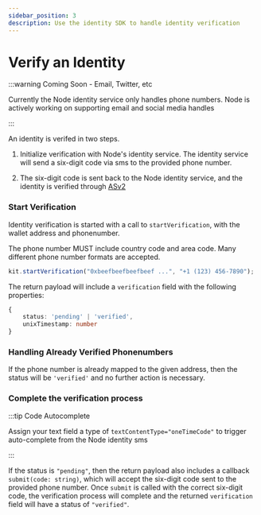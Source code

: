 ```yaml
---
sidebar_position: 3
description: Use the identity SDK to handle identity verification
---
```


# Verify an Identity

:::warning Coming Soon - Email, Twitter, etc

Currently the Node identity service only handles phone numbers. Node is actively working on supporting email and social media handles

:::

An identity is verifed in two steps.

1. Initialize verification with Node's identity service. The identity service will send a six-digit code via sms to the provided phone number.

2. The six-digit code is sent back to the Node identity service, and the identity is verified through [ASv2](./about.md#celo-as-an-appchain)

### Start Verification

Identity verification is started with a call to `startVerification`, with the wallet address and phonenumber.

The phone number MUST include country code and area code. Many different phone number formats are accepted.

```ts
kit.startVerification("0xbeefbeefbeefbeef ...", "+1 (123) 456-7890");
```

The return payload will include a `verification` field with the following properties:

```ts
{
    status: 'pending' | 'verified',
    unixTimestamp: number
}
```

### Handling Already Verified Phonenumbers

If the phone number is already mapped to the given address, then the status will be `'verified'` and no further action is necessary.

### Complete the verification process

:::tip Code Autocomplete

Assign your text field a type of `textContentType="oneTimeCode"` to trigger auto-complete from the Node identity sms

:::

If the status is `"pending"`, then the return payload also includes a callback `submit(code: string)`, which will accept the six-digit code sent to the provided phone number. Once `submit` is called with the correct six-digit code, the verification process will complete and the returned `verification` field will have a status of `"verified"`.
